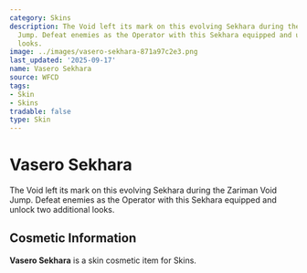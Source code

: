 ```yaml
---
category: Skins
description: The Void left its mark on this evolving Sekhara during the Zariman Void
  Jump. Defeat enemies as the Operator with this Sekhara equipped and unlock two additional
  looks.
image: ../images/vasero-sekhara-871a97c2e3.png
last_updated: '2025-09-17'
name: Vasero Sekhara
source: WFCD
tags:
- Skin
- Skins
tradable: false
type: Skin
---
```


# Vasero Sekhara

The Void left its mark on this evolving Sekhara during the Zariman Void Jump. Defeat enemies as the Operator with this Sekhara equipped and unlock two additional looks.

## Cosmetic Information

**Vasero Sekhara** is a skin cosmetic item for Skins.

